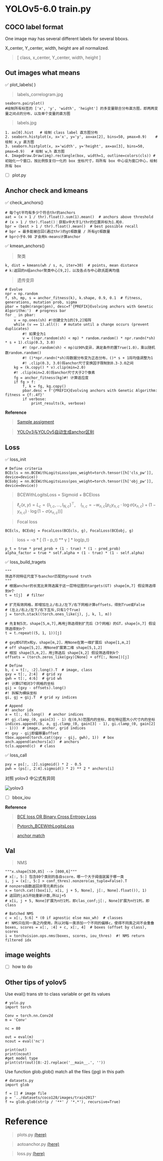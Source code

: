 # YOLOv5-6.0 train.py

## COCO label format

One image may has several different labels for several bboxs.

X_center, Y_center, width, height are all normalized.

> [ class, x_center, Y_center, width, height ]


## Out images what means

✅ plot_labels( )

> labels_correlogram.jpg

    seaborn.pairplot()
    #绘制所有标签的 ['x', 'y', 'width', 'height'] 的多变量联合分布直方图，即两两变量之间点的分布，以及单个变量的直方图
> labels.jpg

    1. ax[0].hist   # 绘制 class label 直方图分布
    2. seaborn.histplot(x, x='x', y='y', ax=ax[2], bins=50, pmax=0.9)    # 绘制 x,y 直方图
    3. seaborn.histplot(x, x='width', y='height', ax=ax[3], bins=50, pmax=0.9)   # 绘制 w,h 直方图
    4. ImageDraw.Draw(img).rectangle(box, width=1, outline=colors(cls)) # 初始化一个窗口，按比例恢复归一化的 box 坐标尺寸，将所有 box 中心设为窗口中心，绘制所有 box

- [ ] plot.py 

## Anchor check and kmeans
✅ check_anchors()

    # 每个gt平均有多少个符合thr的anchors
    aat = (x > 1 / thr).float().sum(1).mean()  # anchors above threshold
    # (x > 1 / thr).float()：获取x中大于1/thr的位置并标为1.和0.
    bpr = (best > 1 / thr).float().mean()  # best possible recall
    # bpr = 最多能被召回(通过thr)的gt框数量 / 所有gt框数量
    # bpr小于0.98 才会用k-means计算anchor

✅ kmean_anchors()

> 聚类

    k, dist = kmeans(wh / s, n, iter=30)  # points, mean distance
    # k:返回的n组anchor聚类中心[9,2]，以及各点与中心欧氏距离均值

> 遗传变异

    # Evolve
    npr = np.random
    f, sh, mp, s = anchor_fitness(k), k.shape, 0.9, 0.1  # fitness, generations, mutation prob, sigma
    pbar = tqdm(range(gen), desc=f'{PREFIX}Evolving anchors with Genetic Algorithm:')  # progress bar
    for _ in pbar:
        v = np.ones(sh) #!创建全为1的[9,2]矩阵
        while (v == 1).all():  # mutate until a change occurs (prevent duplicates)
            #! 如果全为1
            v = ((npr.random(sh) < mp) * random.random() * npr.randn(*sh) * s + 1).clip(0.3, 3.0)
            #! (npr.random(sh) < mp)以90%变异，满足条件的置True(1.0)，乘以随机数random.random()
            #! ()*npr.randn(*sh)将数据分布变为正态分布，()* s + 1将均值调整为1
            #! .clip(0.3, 3.0)将anchor尺寸变换因子限制到0.3-3.0之间
        kg = (k.copy() * v).clip(min=2.0)
        #! .clip(min=2.0)将anchor尺寸大于2个像素
        fg = anchor_fitness(kg)#! 计算适应度
        if fg > f:
            f, k = fg, kg.copy()
            pbar.desc = f'{PREFIX}Evolving anchors with Genetic Algorithm: fitness = {f:.4f}'
            if verbose:
                print_results(k, verbose)

<b>Reference</b>

> [Sample assigment](https://flyfish.blog.csdn.net/article/details/119332396)

> [YOLOv3与YOLOv5自动生成anchor区别](https://flyfish.blog.csdn.net/article/details/119332396)

## Loss
✅ loss_init

    # Define criteria
    BCEcls = nn.BCEWithLogitsLoss(pos_weight=torch.tensor([h['cls_pw']], device=device))
    BCEobj = nn.BCEWithLogitsLoss(pos_weight=torch.tensor([h['obj_pw']], device=device))

> BCEWithLogitsLoss = Sigmoid + BCEloss

> $\ell_c(x, y) = L_c = \{l_{1,c},\dots,l_{N,c}\}^\top, \quad l_{n,c} = - w_{n,c} \left[ p_c y_{n,c} \cdot \log \sigma(x_{n,c}) + (1 - y_{n,c}) \cdot \log (1 - \sigma(x_{n,c})) \right]$

> Focal loss

    BCEcls, BCEobj = FocalLoss(BCEcls, g), FocalLoss(BCEobj, g)
> loss = -α * [ (1 - p_t) ** γ ] * log(p_t)

    p_t = true * pred_prob + (1 - true) * (1 - pred_prob)
    alpha_factor = true * self.alpha + (1 - true) * (1 - self.alpha)

✅ loss_build_tragets

    """
    筛选不同特征尺度下与anchor匹配的ground truth
    """
    # 根据anchor的长宽比来筛选属于这一层特征图的targets(GT) shape[m,7] 假设筛选得到m个
    t = t[j]  # filter
    
    # 扩充有效网格，即增加左上/右上/左下/右下网格计算offsets，得到True或False
    # (左上/右上/左下/右下互斥,只有1个True)
    j = torch.stack((torch.ones_like(j), j, k, l, m))
    
    # 先复制5次，shape[5,m,7],再用j筛选得到扩充后（3个网格）的GT，shape[n,7] 假设筛选得到n个
    t = t.repeat((5, 1, 1))[j]
    
    # gxy即GT的x和y，shape[m,2]，用None在第一维扩展后 shape[1,m,2]
    # off shape[5,2]，用None扩展第二维 shape[5,1,2]
    # 相加 shape[5,m,2]，用j筛选后 shape[k,2] 假设筛选得到k个
    offsets = (torch.zeros_like(gxy)[None] + off[:, None])[j]
    
    # Define
    b, c = t[:, :2].long().T  # image, class
    gxy = t[:, 2:4]  # grid xy
    gwh = t[:, 4:6]  # grid wh
    #! 计算GT相对3个网格的坐标
    gij = (gxy - offsets).long()
    #! 拆解为横纵坐标
    gi, gj = gij.T  # grid xy indices
    
    # Append
    #! anchor idx
    a = t[:, 6].long()  # anchor indices
    #! gj.clamp_(0, gain[3] - 1) 在(0,h)范围内的坐标，即在特征图大小尺寸内的坐标
    indices.append((b, a, gj.clamp_(0, gain[3] - 1), gi.clamp_(0, gain[2] - 1)))  # image, anchor, grid indices
    #! gxy - gij即偏移量offset
    tbox.append(torch.cat((gxy - gij, gwh), 1))  # box
    anch.append(anchors[a])  # anchors
    tcls.append(c)  # class

✅ loss_call

    pxy = ps[:, :2].sigmoid() * 2 - 0.5
    pwh = (ps[:, 2:4].sigmoid() * 2) ** 2 * anchors[i]

对照 yolov3 中公式有异同

![yolov3](https://pic4.zhimg.com/80/v2-1229d5cfa3a57f06246eef447d5d32cf_1440w.jpg)


- [ ] bbox_iou 

<b>Reference</b>

> [BCE loss OR Binary Cross Entropy Loss](https://blog.csdn.net/Blankit1/article/details/119799222)

> [Pytorch_BCEWithLogitsLoss](https://pytorch.org/docs/stable/generated/torch.nn.BCEWithLogitsLoss.html#torch.nn.BCEWithLogitsLoss)

>[anchor match](https://blog.csdn.net/ChuiGeDaQiQiu/article/details/116402281)

## Val
> NMS
```
"""x.shape[530,85] --> [800,6]"""
# x[:, 5:] 包含80个类别的各自score，哪一个大于阈值就属于哪一类
i, j = (x[:, 5:] > conf_thres).nonzero(as_tuple=False).T    
# nonzero函数返回非零元素的idx
x = torch.cat((box[i], x[i, j + 5, None], j[:, None].float()), 1)
# 返回的j从5开始重新计数,所以j+5
# x[i, j + 5, None]扩展为n行1列，即clas_conf;j[:, None]扩展为n行1列，即class

# Batched NMS
c = x[:, 5:6] * (0 if agnostic else max_wh)  # classes
#! NMS只在同一类之内使用，所以对每一类添加一个不同的偏移c，使得不同类之间不会重叠
boxes, scores = x[:, :4] + c, x[:, 4]  # boxes (offset by class), scores
i = torchvision.ops.nms(boxes, scores, iou_thres)  #! NMS return filtered idx
```


## image weights

- [ ] how to do
## Other tips of yolov5
Use eval() trans str to class variable or get its values

    # yolo.py
    import torch
    
    Conv = torch.nn.Conv2d
    m = 'Conv'
    
    nc = 80
    
    out = eval(m)
    ncout = eval('nc')
    
    print(out)
    print(ncout)
    #get model type
    print(str(out)[8:-2].replace('__main__.', ''))

Use function glob.glob() match all the files (jpg) in this path 

    # datasets.py
    import glob
    
    f = [] # image file
    p = '../datasets/coco128/images/train2017'
    f += glob.glob(str(p / '**' / '*.*'), recursive=True)


# Reference
> plots.py
[(here)](https://blog.csdn.net/qq_38253797/article/details/119324328#t16)

> aotoanchor.py
[(here)](https://blog.csdn.net/flyfish1986/article/details/117594265)

> loss.py
[(here)](https://blog.csdn.net/qq_38253797/article/details/119444854)
